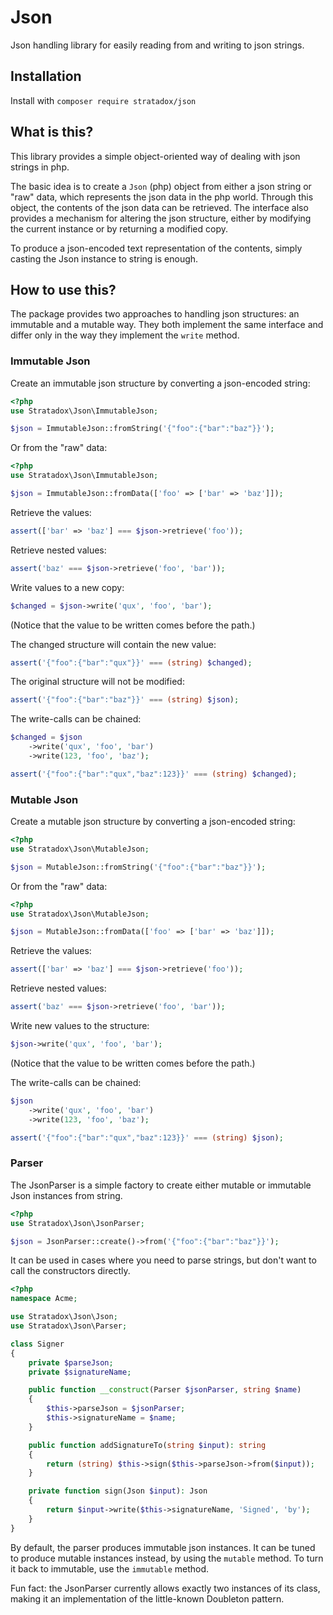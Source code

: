 # Json

Json handling library for easily reading from and writing to json strings.

## Installation

Install with `composer require stratadox/json`

## What is this?

This library provides a simple object-oriented way of dealing with json strings
in php.

The basic idea is to create a `Json` (php) object from either a json string or 
"raw" data, which represents the json data in the php world. 
Through this object, the contents of the json data can be retrieved. The 
interface also provides a mechanism for altering the json structure, either by 
modifying the current instance or by returning a modified copy.

To produce a json-encoded text representation of the contents, simply casting 
the Json instance to string is enough.

## How to use this?

The package provides two approaches to handling json structures: an immutable
and a mutable way.
They both implement the same interface and differ only in the way they implement
the `write` method.

### Immutable Json

Create an immutable json structure by converting a json-encoded string:
```php
<?php
use Stratadox\Json\ImmutableJson;

$json = ImmutableJson::fromString('{"foo":{"bar":"baz"}}');
```

Or from the "raw" data:
```php
<?php
use Stratadox\Json\ImmutableJson;

$json = ImmutableJson::fromData(['foo' => ['bar' => 'baz']]);
```

Retrieve the values:
```php
assert(['bar' => 'baz'] === $json->retrieve('foo'));
```

Retrieve nested values:
```php
assert('baz' === $json->retrieve('foo', 'bar'));
```

Write values to a new copy:
```php
$changed = $json->write('qux', 'foo', 'bar');
```
(Notice that the value to be written comes before the path.)

The changed structure will contain the new value:
```php
assert('{"foo":{"bar":"qux"}}' === (string) $changed);
```

The original structure will not be modified:
```php
assert('{"foo":{"bar":"baz"}}' === (string) $json);
```

The write-calls can be chained:
```php
$changed = $json
    ->write('qux', 'foo', 'bar')
    ->write(123, 'foo', 'baz');

assert('{"foo":{"bar":"qux","baz":123}}' === (string) $changed);
```

### Mutable Json

Create a mutable json structure by converting a json-encoded string:
```php
<?php
use Stratadox\Json\MutableJson;

$json = MutableJson::fromString('{"foo":{"bar":"baz"}}');
```

Or from the "raw" data:
```php
<?php
use Stratadox\Json\MutableJson;

$json = MutableJson::fromData(['foo' => ['bar' => 'baz']]);
```

Retrieve the values:
```php
assert(['bar' => 'baz'] === $json->retrieve('foo'));
```

Retrieve nested values:
```php
assert('baz' === $json->retrieve('foo', 'bar'));
```

Write new values to the structure:
```php
$json->write('qux', 'foo', 'bar');
```
(Notice that the value to be written comes before the path.)

The write-calls can be chained:
```php
$json
    ->write('qux', 'foo', 'bar')
    ->write(123, 'foo', 'baz');

assert('{"foo":{"bar":"qux","baz":123}}' === (string) $json);
```

### Parser

The JsonParser is a simple factory to create either mutable or immutable Json
instances from string.

```php
<?php
use Stratadox\Json\JsonParser;

$json = JsonParser::create()->from('{"foo":{"bar":"baz"}}');
```

It can be used in cases where you need to parse strings, but don't want to call
the constructors directly.
```php
<?php
namespace Acme;

use Stratadox\Json\Json;
use Stratadox\Json\Parser;

class Signer
{
    private $parseJson;
    private $signatureName;

    public function __construct(Parser $jsonParser, string $name)
    {
        $this->parseJson = $jsonParser;
        $this->signatureName = $name;
    }

    public function addSignatureTo(string $input): string
    {
        return (string) $this->sign($this->parseJson->from($input));
    }

    private function sign(Json $input): Json
    {
        return $input->write($this->signatureName, 'Signed', 'by');
    }
}
```

By default, the parser produces immutable json instances. It can be tuned to
produce mutable instances instead, by using the `mutable` method. To turn it 
back to immutable, use the `immutable` method.

Fun fact: the JsonParser currently allows exactly two instances of its class, 
making it an implementation of the little-known Doubleton pattern.
